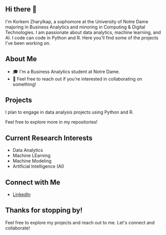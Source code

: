 ## Hi there 👋
I'm Korkem Zharylkap, a sophomore at the University of Notre Dame majoring in Business Analytics and minoring in Computing & Digital Technologies. I am passionate about data analytics, machine learning, and AI. I code can code in Python and R. Here you'll find some of the projects I've been working on.

## About Me

- 🎓 I'm a Business Analytics student at Notre Dame.
- 💬 Feel free to reach out if you're interested in collaborating on something!

## Projects

I plan to engage in data analysis projects using Python and R. 

Feel free to explore more in my repositories!

## Current Research Interests

- Data Analytics
- Machine LEarning
- Machine Modeling
- Artificial Intelligence (AI)
  
## Connect with Me
- [LinkedIn](https://www.linkedin.com/in/korkemzharylkap/)


## Thanks for stopping by!

Feel free to explore my projects and reach out to me. Let's connect and collaborate!
